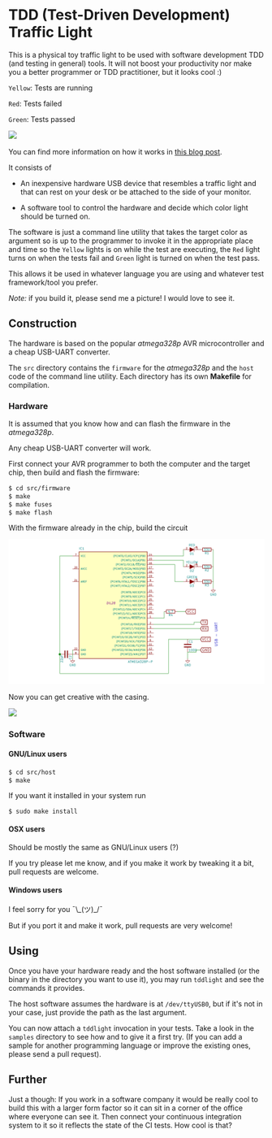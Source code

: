 # TDD (Test-Driven Development) Traffic Light

This is a physical toy traffic light to be used with software development TDD
(and testing in general) tools. It will not boost your productivity nor make you
a better programmer or TDD practitioner, but it looks cool :)

`Yellow`: Tests are running

`Red`: Tests failed

`Green`: Tests passed

![](gif.gif)

You can find more information on how it works in [this blog
post](http://www.sillybytes.net/2016/08/tdd-test-driven-development-physical.html).

It consists of

* An inexpensive hardware USB device that resembles a traffic light
    and that can rest on your desk or be attached to the side of your monitor.

* A software tool to control the hardware and decide which color light should be
    turned on.

The software is just a command line utility that takes the target color as
argument so is up to the programmer to invoke it in the appropriate place and
time so the `Yellow` lights is on while the test are executing, the `Red` light
turns on when the tests fail and `Green` light is turned on when the test pass.

This allows it be used in whatever language you are using and whatever test
framework/tool you prefer.

*Note:* if you build it, please send me a picture! I would love to see it.


## Construction

The hardware is based on the popular *atmega328p* AVR microcontroller and a
cheap USB-UART converter.

The `src` directory contains the `firmware` for the *atmega328p* and the `host`
code of the command line utility. Each directory has its own **Makefile** for
compilation.


### Hardware

It is assumed that you know how and can flash the firmware in the *atmega328p*.

Any cheap USB-UART converter will work.

First connect your AVR programmer to both the computer and the target chip, then
build and flash the firmware:

    $ cd src/firmware
    $ make
    $ make fuses
    $ make flash

With the firmware already in the chip, build the circuit

![](schematic.png)

Now you can get creative with the casing.

![](shot.jpg)


### Software

#### GNU/Linux users

    $ cd src/host
    $ make

If you want it installed in your system run

    $ sudo make install


#### OSX users

Should be mostly the same as GNU/Linux users (?)

If you try please let me know, and if you make it work by tweaking it a bit,
pull requests are welcome.


#### Windows users

I feel sorry for you ¯\\\_(ツ)\_/¯

But if you port it and make it work, pull requests are very welcome!


## Using

Once you have your hardware ready and the host software installed (or the binary
in the directory you want to use it), you may run `tddlight` and see the
commands it provides.

The host software assumes the hardware is at `/dev/ttyUSB0`, but if it's not in
your case, just provide the path as the last argument.

You can now attach a `tddlight` invocation in your tests. Take a look in the
`samples` directory to see how and to give it a first try. (If you can add a
sample for another programming language or improve the existing ones, please
send a pull request).


## Further

Just a though: If you work in a software company it would be really cool to
build this with a larger form factor so it can sit in a corner of the office
where everyone can see it. Then connect your continuous integration system to it
so it reflects the state of the CI tests. How cool is that?
